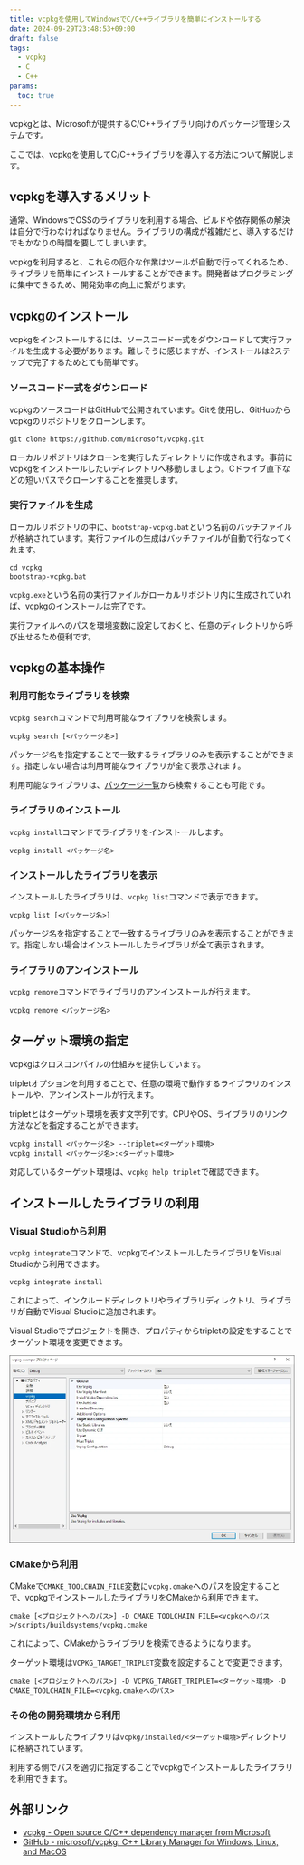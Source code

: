 ```yaml
---
title: vcpkgを使用してWindowsでC/C++ライブラリを簡単にインストールする
date: 2024-09-29T23:48:53+09:00
draft: false
tags:
  - vcpkg
  - C
  - C++
params:
  toc: true
---
```


vcpkgとは、Microsoftが提供するC/C++ライブラリ向けのパッケージ管理システムです。

ここでは、vcpkgを使用してC/C++ライブラリを導入する方法について解説します。

## vcpkgを導入するメリット

通常、WindowsでOSSのライブラリを利用する場合、ビルドや依存関係の解決は自分で行わなければなりません。ライブラリの構成が複雑だと、導入するだけでもかなりの時間を要してしまいます。

vcpkgを利用すると、これらの厄介な作業はツールが自動で行ってくれるため、ライブラリを簡単にインストールすることができます。開発者はプログラミングに集中できるため、開発効率の向上に繋がります。

## vcpkgのインストール

vcpkgをインストールするには、ソースコード一式をダウンロードして実行ファイルを生成する必要があります。難しそうに感じますが、インストールは2ステップで完了するためとても簡単です。

### ソースコード一式をダウンロード

vcpkgのソースコードはGitHubで公開されています。Gitを使用し、GitHubからvcpkgのリポジトリをクローンします。

```
git clone https://github.com/microsoft/vcpkg.git
```

ローカルリポジトリはクローンを実行したディレクトリに作成されます。事前にvcpkgをインストールしたいディレクトリへ移動しましょう。Cドライブ直下などの短いパスでクローンすることを推奨します。

### 実行ファイルを生成

ローカルリポジトリの中に、`bootstrap-vcpkg.bat`という名前のバッチファイルが格納されています。実行ファイルの生成はバッチファイルが自動で行なってくれます。

```
cd vcpkg
bootstrap-vcpkg.bat
```

`vcpkg.exe`という名前の実行ファイルがローカルリポジトリ内に生成されていれば、vcpkgのインストールは完了です。

実行ファイルへのパスを環境変数に設定しておくと、任意のディレクトリから呼び出せるため便利です。

## vcpkgの基本操作

### 利用可能なライブラリを検索

`vcpkg search`コマンドで利用可能なライブラリを検索します。

```
vcpkg search [<パッケージ名>]
```

パッケージ名を指定することで一致するライブラリのみを表示することができます。指定しない場合は利用可能なライブラリが全て表示されます。

利用可能なライブラリは、[パッケージ一覧](https://vcpkg.io/en/packages.html)から検索することも可能です。

### ライブラリのインストール

`vcpkg install`コマンドでライブラリをインストールします。

```
vcpkg install <パッケージ名>
```

### インストールしたライブラリを表示

インストールしたライブラリは、`vcpkg list`コマンドで表示できます。

```
vcpkg list [<パッケージ名>]
```

パッケージ名を指定することで一致するライブラリのみを表示することができます。指定しない場合はインストールしたライブラリが全て表示されます。

### ライブラリのアンインストール

`vcpkg remove`コマンドでライブラリのアンインストールが行えます。

```
vcpkg remove <パッケージ名>
```

## ターゲット環境の指定

vcpkgはクロスコンパイルの仕組みを提供しています。

tripletオプションを利用することで、任意の環境で動作するライブラリのインストールや、アンインストールが行えます。

tripletとはターゲット環境を表す文字列です。CPUやOS、ライブラリのリンク方法などを指定することができます。

```
vcpkg install <パッケージ名> --triplet=<ターゲット環境>
vcpkg install <パッケージ名>:<ターゲット環境>
```

対応しているターゲット環境は、`vcpkg help triplet`で確認できます。

## インストールしたライブラリの利用

### Visual Studioから利用

`vcpkg integrate`コマンドで、vcpkgでインストールしたライブラリをVisual Studioから利用できます。

```
vcpkg integrate install
```

これによって、インクルードディレクトリやライブラリディレクトリ、ライブラリが自動でVisual Studioに追加されます。

Visual Studioでプロジェクトを開き、プロパティからtripletの設定をすることでターゲット環境を変更できます。

![Visual Studioプロパティページ](images/visual-studio-settings.webp)

### CMakeから利用

CMakeで`CMAKE_TOOLCHAIN_FILE`変数に`vcpkg.cmake`へのパスを設定することで、vcpkgでインストールしたライブラリをCMakeから利用できます。

```
cmake [<プロジェクトへのパス>] -D CMAKE_TOOLCHAIN_FILE=<vcpkgへのパス>/scripts/buildsystems/vcpkg.cmake
```

これによって、CMakeからライブラリを検索できるようになります。

ターゲット環境は`VCPKG_TARGET_TRIPLET`変数を設定することで変更できます。

```
cmake [<プロジェクトへのパス>] -D VCPKG_TARGET_TRIPLET=<ターゲット環境> -D CMAKE_TOOLCHAIN_FILE=<vcpkg.cmakeへのパス>
```

### その他の開発環境から利用

インストールしたライブラリは`vcpkg/installed/<ターゲット環境>`ディレクトリに格納されています。

利用する側でパスを適切に指定することでvcpkgでインストールしたライブラリを利用できます。

## 外部リンク

- [vcpkg - Open source C/C++ dependency manager from Microsoft](https://vcpkg.io/en/)
- [GitHub - microsoft/vcpkg: C++ Library Manager for Windows, Linux, and MacOS](https://github.com/microsoft/vcpkg)
